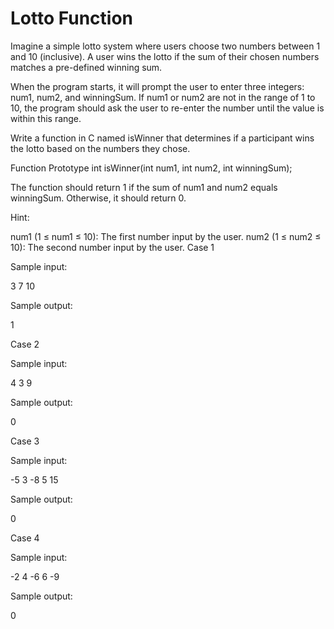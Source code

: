 # Lotto Function
Imagine a simple lotto system where users choose two numbers between 1 and 10 (inclusive). A user wins the lotto if the sum of their chosen numbers matches a pre-defined winning sum.

When the program starts, it will prompt the user to enter three integers: num1, num2, and winningSum. If num1 or num2 are not in the range of 1 to 10, the program should ask the user to re-enter the number until the value is within this range.

Write a function in C named isWinner that determines if a participant wins the lotto based on the numbers they chose.

Function Prototype
int isWinner(int num1, int num2, int winningSum);

The function should return 1 if the sum of num1 and num2 equals winningSum. Otherwise, it should return 0.

Hint:

num1 (1 ≤ num1 ≤ 10): The first number input by the user.
num2 (1 ≤ num2 ≤ 10): The second number input by the user.
Case 1

Sample input:

3
7
10

Sample output:

1

Case 2

Sample input:

4
3
9

Sample output:

0

Case 3

Sample input:

-5
3
-8
5
15

Sample output:

0

Case 4

Sample input:

-2
4
-6
6
-9

Sample output:

0
